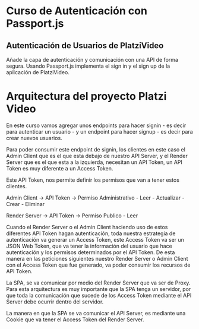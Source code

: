 # Curso de Autenticación con Passport.js

## Autenticación de Usuarios de PlatziVideo

Añade la capa de autenticación y comunicación con una API de forma segura. Usando Passport.js implementa el sign in y el sign up de la aplicación de PlatziVideo.

# Arquitectura del proyecto Platzi Video

En este curso vamos agregar unos endpoints para hacer signin - es decir para autenticar un usuario - y un endpoint para hacer signup - es decir para crear nuevos usuarios.

Para poder consumir este endpoint de signin, los clientes en este caso el Admin Client que es el que esta debajo de nuestro API Server, y el Render Server que es el que esta a la izquierda, necesitan un API Token, un API Token es muy diferente a un Access Token.

Este API Token, nos permite definir los permisos que van a tener estos clientes.

Admin Client -> API Token -> Permiso Administrativo
        - Leer 
        - Actualizar
        - Crear
        - Eliminar

Render Server -> API Token -> Permiso Publico
        - Leer

Cuando el Render Server o el Admin Client haciendo uso de estos diferentes API Token hagan autenticación, toda nuestra estrategia de autenticación va generar un Access Token, este Access Token va ser un JSON Web Token, que va tener la información del usuario que hace autenticación y los permisos determinados por el API Token.
De esta manera en las peticiones siguientes nuestro Render Server o Admin Client con el Access Token que fue generado, va poder consumir los recursos de API Token.

La SPA, se va comunicar por medio del Render Server que va ser de Proxy. Para esta arquitectura es muy importante que la SPA tenga un servidor, por que toda la comunicación que sucede de los Access Token mediante el API Server debe ocurrir dentro del servidor.

La manera en que la SPA se va comunicar el API Server, es mediante una Cookie que va tener el Access Token del Render Server.